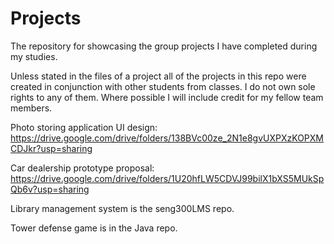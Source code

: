 # Projects
The repository for showcasing the group projects I have completed during my studies.

Unless stated in the files of a project all of the projects in this repo were created in conjunction with other students from classes. I do not own sole rights to any of them. Where possible I will include credit for my fellow team members.

Photo storing application UI design: https://drive.google.com/drive/folders/138BVc00ze_2N1e8gvUXPXzKOPXMCDJkr?usp=sharing

Car dealership prototype proposal: https://drive.google.com/drive/folders/1U20hfLW5CDVJ99bilX1bXS5MUkSpQb6v?usp=sharing

Library management system is the seng300LMS repo.

Tower defense game is in the Java repo.

